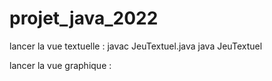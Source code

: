 # projet_java_2022

lancer la vue textuelle : 
javac JeuTextuel.java 
java JeuTextuel 

lancer la vue graphique : 
